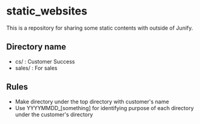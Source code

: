 # static_websites

This is a repository for sharing some static contents with outside of Junify.

## Directory name
- cs/ : Customer Success
- sales/ : For sales

## Rules
- Make directory under the top directory with customer's name
- Use YYYYMMDD_[something] for identifying purpose of each directory under the customer's directory